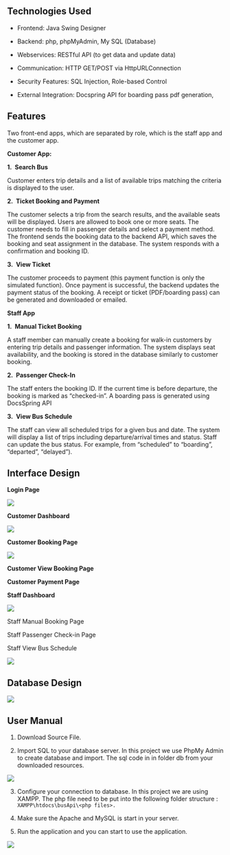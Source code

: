 ## **Technologies Used**

 -   Frontend: Java Swing Designer
       
   -   Backend: php, phpMyAdmin, My SQL (Database)
       
   -   Webservices: RESTful API (to get data and update data)
       
   -   Communication: HTTP GET/POST via HttpURLConnection
       
   -   Security Features: SQL Injection, Role-based Control
       
   -   External Integration: Docspring API for boarding pass pdf generation,

    

## **Features**

Two front-end apps, which are separated by role, which is the staff app and the customer app.



**Customer App:**

  

**1. Search Bus**

  

Customer enters trip details and a list of available trips matching the criteria is displayed to the user.

  

**2. Ticket Booking and Payment**

  

The customer selects a trip from the search results, and the available seats will be displayed. Users are allowed to book one or more seats. The customer needs to fill in passenger details and select a payment method. The frontend sends the booking data to the backend API, which saves the booking and seat assignment in the database. The system responds with a confirmation and booking ID.

  

**3. View Ticket**

  

The customer proceeds to payment (this payment function is only the simulated function). Once payment is successful, the backend updates the payment status of the booking. A receipt or ticket (PDF/boarding pass) can be generated and downloaded or emailed.

  
  

**Staff App**

  

**1. Manual Ticket Booking**

A staff member can manually create a booking for walk-in customers by entering trip details and passenger information. The system displays seat availability, and the booking is stored in the database similarly to customer booking.

  

**2. Passenger Check-In**

The staff enters the booking ID. If the current time is before departure, the booking is  marked as “checked-in”. A boarding pass is generated using DocsSpring API

  

**3. View Bus Schedule**

The staff can view all scheduled trips for a given bus and date. The system will display a list of trips including departure/arrival times and status. Staff can update the bus status. For example, from “scheduled” to “boarding”, “departed”, “delayed”).

  

## Interface Design

  

**Login Page**

  

![](https://lh7-rt.googleusercontent.com/docsz/AD_4nXd6wtHXz_tTpINh75X3vsWEAGpORmyLokOHsSQfaG6flvFjLdJvc7oteyq4v360S0fM-Pt2lQj9vRmI0EQN0db2ZvGp3j3Oz4ZcGogK-7q2UxB7UIjQal6voXTJ1idc4kpB8IGA?key=KxEgPuPIz5T9YTOO2d9d8g)

  

**Customer Dashboard**


![](https://lh7-rt.googleusercontent.com/docsz/AD_4nXekphUAs8x2P7PuAFy2_7-5uTspr-ySFm19B1X0mGFP1NYCzSrPJ4F5qv2mdl4Y1Cd4xE9rzaeLKjCR-JtUuWT0GefzgrKfdwePXV6PRrJcAInVUv1scQGPwXJMfdmO0uHqFcaoIA?key=KxEgPuPIz5T9YTOO2d9d8g)

  
  

**Customer Booking Page**


![](https://lh7-rt.googleusercontent.com/docsz/AD_4nXeYYtc9XU1jmaHwiyKL8iGS203VlMK64yRaBX90Xlx2tqx_IhcIvNtt3KsFwRLXObs0Zj3Lu3EUJ-BFVSnSPUnNF-9cqcOBVcdK6i8-4y4nd-retlRUZxQP2Cgg7wULEFWy6afv7Q?key=KxEgPuPIz5T9YTOO2d9d8g)

  

**Customer View Booking Page**

  
  
**Customer Payment Page**

  
  

**Staff Dashboard**

![](https://lh7-rt.googleusercontent.com/docsz/AD_4nXcXUbY1sq9innEBDxU_9RketRo2TCFvpRheP0Zu6oMKDqB7kkWoiibh6uP6fV9kvUhkh5j3p_JivSYuUJCiZwIHxJtq-zEayV8rwH0ICWx8XSn9lF2Gnh83Yx6mIZgBe_CaEn-Yyg?key=KxEgPuPIz5T9YTOO2d9d8g)

  

Staff Manual Booking Page

  

Staff Passenger Check-in Page

  
  

Staff View Bus Schedule

  

![](https://lh7-rt.googleusercontent.com/docsz/AD_4nXd_s5WRC7Z2DhJgz76aHhG6XDYj_lkF8sUvfKC1m1GZX0sHkHeJu7Kxoke7CG9c_SNWAMdBHfm53EDF-aE_ahFKjdrbWWYB3X5yn2Gf8YkPl8D8P-jygQ0ghAGK8ezRH1mfNMPnZw?key=KxEgPuPIz5T9YTOO2d9d8g)

  

## Database Design

  

![](https://lh7-rt.googleusercontent.com/docsz/AD_4nXejCbMiHNZk_k1r0l060PcENVb5eIyJDKKCTlCXDuQLi0YrNeduBzLFlX7eE7MmB22i8xDXgzE-mKGUSypuedYuyO3eNaW_I-bDx9208pZzNYX2oy_mt1sv94lNlP7gNHVouzTD6w?key=KxEgPuPIz5T9YTOO2d9d8g)

  


## User Manual

  

1.  Download Source File.
    

  

2.  Import SQL to your database server. In this project we use PhpMy Admin to create database and import. The sql code in in folder db from your downloaded resources.
    

  

![](https://lh7-rt.googleusercontent.com/docsz/AD_4nXdaIsqLBwYZA0edJFbc3TxIxvrll8CIgMhBML7-MrH2i-IFB9tW8fDKIArGtGVveItSrxlHcrLMeGqO3DZnDAdoxJggF3by-G2FaVv9tDl8eSZNtdHyvWeGHsQcRDW8otiPeDCT6w?key=KxEgPuPIz5T9YTOO2d9d8g)

  

3.  Configure your connection to database. In this project we are using XAMPP. The php file need to be put into the following folder structure : `XAMPP\htdocs\busApi\<php files>.` 

4. Make sure the Apache and MySQL is start in your server.

6. Run the application and you can start to use the application.
    

![](https://lh7-rt.googleusercontent.com/docsz/AD_4nXeEeLa927lr8_CQgVeKxPlOEgd2OqZ8mQeoX-yM52lBCTt_dpid-My6SZV_OaySoZUVJxJMjKdX7ItgyeaVvDOFJaNLmTL3PM5w1UXGNHv5ZXp_oMOn8yKPIQm80Us6RtYBmWtm?key=KxEgPuPIz5T9YTOO2d9d8g)
